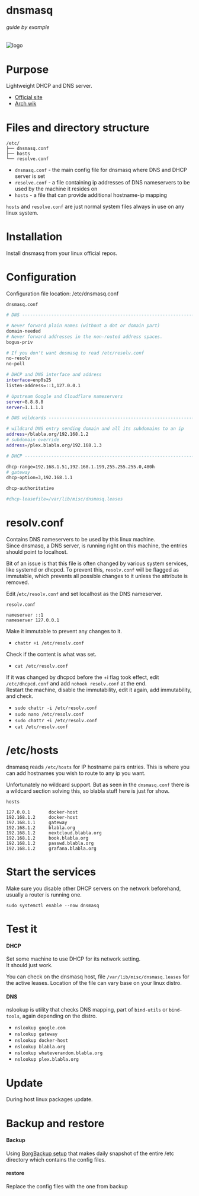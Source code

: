 # dnsmasq

###### guide by example

![logo](https://i.imgur.com/SOa4kRd.png)

# Purpose

Lightweight DHCP and DNS server.

* [Official site](http://www.thekelleys.org.uk/dnsmasq/doc.html)
* [Arch wik](https://wiki.archlinux.org/index.php/dnsmasq)

# Files and directory structure

```
/etc/
├── dnsmasq.conf
├── hosts
└── resolve.conf
```              

* `dnsmasq.conf` - the main config file for dnsmasq where DNS and DHCP server is set
* `resolve.conf` - a file containing ip addresses of DNS nameservers to be used
   by the machine it resides on
* `hosts` - a file that can provide additional hostname-ip mapping

`hosts` and `resolve.conf` are just normal system files always in use on any linux
system.

# Installation

Install dnsmasq from your linux official repos.

# Configuration

Configuration file location: /etc/dnsmasq.conf

`dnsmasq.conf`

```bash
# DNS --------------------------------------------------------------------------

# Never forward plain names (without a dot or domain part)
domain-needed
# Never forward addresses in the non-routed address spaces.
bogus-priv

# If you don't want dnsmasq to read /etc/resolv.conf
no-resolv
no-poll

# DHCP and DNS interface and address
interface=enp0s25
listen-address=::1,127.0.0.1

# Upstream Google and Cloudflare nameservers
server=8.8.8.8
server=1.1.1.1

# DNS wildcards ----------------------------------------------------------------

# wildcard DNS entry sending domain and all its subdomains to an ip
address=/blabla.org/192.168.1.2
# subdomain override
address=/plex.blabla.org/192.168.1.3

# DHCP -------------------------------------------------------------------------

dhcp-range=192.168.1.51,192.168.1.199,255.255.255.0,480h
# gateway
dhcp-option=3,192.168.1.1

dhcp-authoritative

#dhcp-leasefile=/var/lib/misc/dnsmasq.leases
```

# resolv.conf

Contains DNS nameservers to be used by this linux machine.</br>
Since dnsmasq, a DNS server, is running right on this machine,
the entries should point to localhost.

Bit of an issue is that this file is often changed by various system services,
like systemd or dhcpcd.
To prevent this, `resolv.conf` will be flagged as immutable,
which prevents all possible changes to it unless the attribute is removed.

Edit /`etc/resolv.conf` and set localhost as the DNS nameserver.

`resolv.conf`
```
nameserver ::1
nameserver 127.0.0.1
```

Make it immutable to prevent any changes to it.

* `chattr +i /etc/resolv.conf`

Check if the content is what was set.

* `cat /etc/resolv.conf`

If it was changed by dhcpcd before the +i flag took effect, edit `/etc/dhcpcd.conf`
and add `nohook resolv.conf` at the end.</br>
Restart the machine, disable the immutability, edit it again,
add immutability, and check.

* `sudo chattr -i /etc/resolv.conf`
* `sudo nano /etc/resolv.conf`
* `sudo chattr +i /etc/resolv.conf`
* `cat /etc/resolv.conf`

# /etc/hosts

dnsmasq reads `/etc/hosts` for IP hostname pairs entries.
This is where you can add hostnames you wish to route to any ip you want.

Unfortunately no wildcard support.
But as seen in the `dnsmasq.conf` there is a wildcard section solving this,
so blabla stuff here is just for show. 

`hosts`
```
127.0.0.1       docker-host
192.168.1.2     docker-host 
192.168.1.1     gateway
192.168.1.2     blabla.org
192.168.1.2     nextcloud.blabla.org
192.168.1.2     book.blabla.org
192.168.1.2     passwd.blabla.org
192.168.1.2     grafana.blabla.org
```

# Start the services

Make sure you disable other DHCP servers on the network beforehand,
usually a router is running one.

`sudo systemctl enable --now dnsmasq`

# Test it

#### DHCP

Set some machine to use DHCP for its network setting.</br>
It should just work. 

You can check on the dnsmasq host, file `/var/lib/misc/dnsmasq.leases`
for the active leases. Location of the file can vary base on your linux distro.

#### DNS

nslookup is utility that checks DNS mapping, part of `bind-utils` or `bind-tools`,
again depending on the distro.

* `nslookup google.com`
* `nslookup gateway`
* `nslookup docker-host`
* `nslookup blabla.org`
* `nslookup whateverandom.blabla.org`
* `nslookup plex.blabla.org`

# Update

During host linux packages update.

# Backup and restore

#### Backup

Using [BorgBackup setup](https://github.com/DoTheEvo/selfhosted-apps-docker/tree/master/borg_backup)
that makes daily snapshot of the entire /etc directory
which contains the config files.

#### restore

Replace the config files with the one from backup
